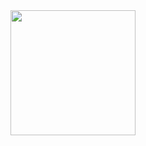 
<a href="https://github.com/anuraghazra/convoychat">
  <img height=200 align="center" src="https://github-readme-stats-ten-lac-39.vercel.app/api/top-langs?username=jingavin&layout=compact&langs_count=8&card_width=320&theme=dark&exclude_repo=aloha-project,inhabitent-project,Instanews" />
</a>

<!--
**jingavin/jingavin** is a ✨ _special_ ✨ repository because its `README.md` (this file) appears on your GitHub profile.

Here are some ideas to get you started:

<a href="https://github.com/anuraghazra/github-readme-stats">
  <img height=200 align="center" src="https://github-readme-stats-ten-lac-39.vercel.app/api?username=jingavin&theme=dark&rank_icon=github" />
</a>
- 🔭 I’m currently working on ...
- 🌱 I’m currently learning ...
- 👯 I’m looking to collaborate on ...
- 🤔 I’m looking for help with ...
- 💬 Ask me about ...
- 📫 How to reach me: ...
- 😄 Pronouns: ...
- ⚡ Fun fact: ...
-->
